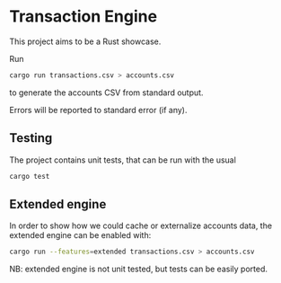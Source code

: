 # Transaction Engine

This project aims to be a Rust showcase.

Run 

```bash
cargo run transactions.csv > accounts.csv
```

to generate the accounts CSV from standard output. 

Errors will be reported to standard error (if any).

## Testing

The project contains unit tests, that can be run with the usual

```bash
cargo test
```

## Extended engine
In order to show how we could cache or externalize accounts data, 
the extended engine can be enabled with:

```bash
cargo run --features=extended transactions.csv > accounts.csv
```

NB: extended engine is not unit tested, but tests can be easily ported.
